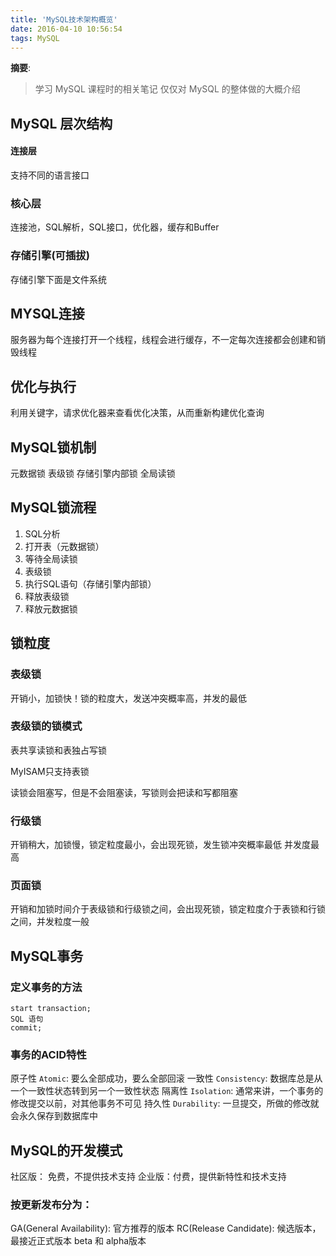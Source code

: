 ```yaml
---
title: 'MySQL技术架构概览'
date: 2016-04-10 10:56:54
tags: MySQL
---
```


__摘要__:
> 学习 MySQL 课程时的相关笔记
> 仅仅对 MySQL 的整体做的大概介绍

<!-- more -->

## MySQL 层次结构

#### 连接层

支持不同的语言接口

### 核心层

连接池，SQL解析，SQL接口，优化器，缓存和Buffer

### 存储引擎(可插拔)

存储引擎下面是文件系统

## MYSQL连接

服务器为每个连接打开一个线程，线程会进行缓存，不一定每次连接都会创建和销毁线程

## 优化与执行

利用关键字，请求优化器来查看优化决策，从而重新构建优化查询

## MySQL锁机制

元数据锁
表级锁
存储引擎内部锁
全局读锁

## MySQL锁流程

1. SQL分析
2. 打开表（元数据锁）
3. 等待全局读锁
4. 表级锁
5. 执行SQL语句（存储引擎内部锁）
6. 释放表级锁
7. 释放元数据锁

## 锁粒度

### 表级锁

开销小，加锁快！锁的粒度大，发送冲突概率高，并发的最低

### 表级锁的锁模式

表共享读锁和表独占写锁

MyISAM只支持表锁

读锁会阻塞写，但是不会阻塞读，写锁则会把读和写都阻塞


### 行级锁

开销稍大，加锁慢，锁定粒度最小，会出现死锁，发生锁冲突概率最低
并发度最高

### 页面锁

开销和加锁时间介于表级锁和行级锁之间，会出现死锁，锁定粒度介于表锁和行锁之间，并发粒度一般

## MySQL事务

### 定义事务的方法

```
start transaction;
SQL 语句
commit;
```

### 事务的ACID特性

原子性 `Atomic`: 要么全部成功，要么全部回滚
一致性 `Consistency`: 数据库总是从一个一致性状态转到另一个一致性状态
隔离性 `Isolation`: 通常来讲，一个事务的修改提交以前，对其他事务不可见
持久性 `Durability`: 一旦提交，所做的修改就会永久保存到数据库中

## MySQL的开发模式

社区版： 免费，不提供技术支持
企业版：付费，提供新特性和技术支持

### 按更新发布分为：
GA(General Availability): 官方推荐的版本
RC(Release Candidate): 候选版本，最接近正式版本
beta 和 alpha版本
